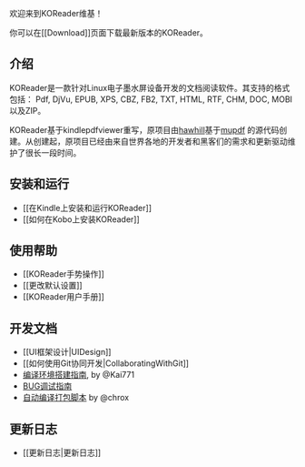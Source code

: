 欢迎来到KOReader维基！

你可以在[[Download]]页面下载最新版本的KOReader。

## 介绍

KOReader是一款针对Linux电子墨水屏设备开发的文档阅读软件。其支持的格式包括：
Pdf, DjVu, EPUB, XPS, CBZ, FB2, TXT, HTML, RTF, CHM, DOC, MOBI以及ZIP。

KOReader基于kindlepdfviewer重写，原项目由[hawhill](http://www.mobileread.com/forums/member.php?u=86292)基于[mupdf](http://www.mupdf.com/) 的源代码创建。从创建起，原项目已经由来自世界各地的开发者和黑客们的需求和更新驱动维护了很长一段时间。

## 安装和运行
  * [[在Kindle上安装和运行KOReader]]
  * [[如何在Kobo上安装KOReader]]

## 使用帮助
  * [[KOReader手势操作]]
  * [[更改默认设置]]
  * [[KOReader用户手册]]

## 开发文档

* [[UI框架设计|UIDesign]]
* [[如何使用Git协同开发|CollaboratingWithGit]]
* [编译环境搭建指南], by @Kai771
* [BUG调试指南]
* [自动编译打包脚本] by @chrox


[编译环境搭建指南]:http://www.mobileread.com/forums/showpost.php?p=2227307&postcount=658
[自动编译打包脚本]:https://github.com/koreader/koreader-misc/tree/master/koreader-nightlybuild
[BUG调试指南]:https://github.com/koreader/koreader-base/wiki/Bug-hunting-in-koreader-base

## 更新日志

* [[更新日志|更新日志]]